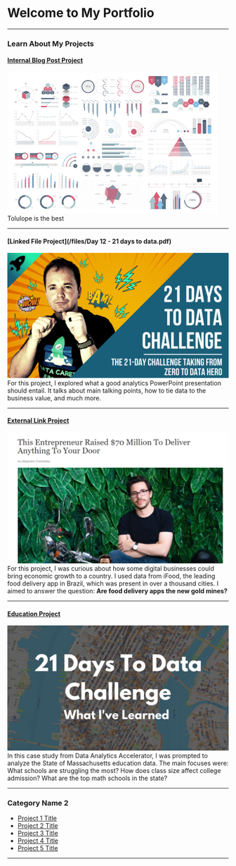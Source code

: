 # Welcome to My Portfolio

---

### Learn About My Projects

#### [Internal Blog Post Project](/bank)
<img src="images/dummy_thumbnail.jpg?raw=true"/>
Tolulope is the best

---
#### [Linked File Project](/files/Day 12 - 21 days to data.pdf)
<img src="images/21 Days To Data Challenge.png?raw=true"/>
For this project, I explored what a good analytics PowerPoint presentation should entail. It talks about main talking points, how to tie data to the business value, and much more. 

---
#### [External Link Project]([https://www.linkedin.com/pulse/what-i-learned-21-days-data-avery-smith](https://www.linkedin.com/pulse/delivery-food-apps-new-gold-mines-mariangel-reyes--hdkye/?trackingId=1yYMLQnISEeRqKtqXroYEw%3D%3D))
[<img src="images/delivery_project.png?raw=true"/>](https://www.linkedin.com/pulse/delivery-food-apps-new-gold-mines-mariangel-reyes--hdkye/?trackingId=IZ17K3GtTH%2BPsYn2GiQ9qQ%3D%3D)
For this project, I was curious about how some digital businesses could bring economic growth to a country. I used data from iFood, the leading food delivery app in Brazil, which was present in over a thousand cities. I aimed to answer the question: 
**Are food delivery apps the new gold mines?**


---
#### [Education Project](https://www.linkedin.com/pulse/massachusetts-education-analysis-samantha-paul/)
[<img src="images/21 Days To Data Challenge What I've Learned Cover.png?raw=true"/>](https://www.linkedin.com/pulse/what-i-learned-21-days-data-avery-smith)
In this case study from Data Analytics Accelerator, I was prompted to analyze the State of Massachusetts education data. The main focuses were:
What schools are struggling the most?
How does class size affect college admission?
What are the top math schools in the state? 

---

### Category Name 2

- [Project 1 Title](http://example.com/)
- [Project 2 Title](http://example.com/)
- [Project 3 Title](http://example.com/)
- [Project 4 Title](http://example.com/)
- [Project 5 Title](http://example.com/)

---




